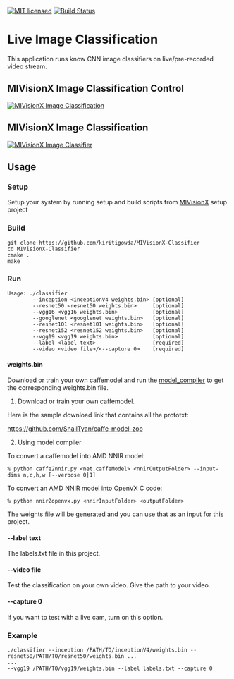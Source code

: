 [![MIT licensed](https://img.shields.io/badge/license-MIT-blue.svg)](https://opensource.org/licenses/MIT)
[![Build Status](https://travis-ci.org/kiritigowda/MIVisionX-Classifier.svg?branch=master)](https://travis-ci.org/kiritigowda/MIVisionX-Classifier)

# Live Image Classification

This application runs know CNN image classifiers on live/pre-recorded video stream.

## MIVisionX Image Classification Control
[![MIVisionX Image Classification](MIVisionX-ImageClassification.png)](https://github.com/kiritigowda/MIVisionX-setup) 

## MIVisionX Image Classification
[![MIVisionX Image Classifier](classifier.png)](https://github.com/kiritigowda/MIVisionX-setup) 

## Usage
### Setup
Setup your system by running setup and build scripts from [MIVisionX](https://github.com/kiritigowda/MIVisionX-setup) setup project
### Build
````
git clone https://github.com/kiritigowda/MIVisionX-Classifier
cd MIVisionX-Classifier
cmake .
make
````
### Run
```
Usage: ./classifier 
        --inception <inceptionV4 weights.bin> [optional]
        --resnet50 <resnet50 weights.bin>     [optional]
        --vgg16 <vgg16 weights.bin>           [optional]
        --googlenet <googlenet weights.bin>   [optional]
        --resnet101 <resnet101 weights.bin>   [optional]
        --resnet152 <resnet152 weights.bin>   [optional]
        --vgg19 <vgg19 weights.bin>           [optional]
        --label <label text>                  [required]
        --video <video file>/<--capture 0>    [required]
```

#### weights.bin
Download or train your own caffemodel and run the [model_compiler](https://github.com/GPUOpen-ProfessionalCompute-Libraries/amdovx-modules/tree/develop/utils/model_compiler) to get the corresponding weights.bin file.

1. Download or train your own caffemodel.

Here is the sample download link that contains all the prototxt: 

https://github.com/SnailTyan/caffe-model-zoo

2. Using model compiler

To convert a caffemodel into AMD NNIR model:
```
% python caffe2nnir.py <net.caffeModel> <nnirOutputFolder> --input-dims n,c,h,w [--verbose 0|1]
```

To convert an AMD NNIR model into OpenVX C code:

````
% python nnir2openvx.py <nnirInputFolder> <outputFolder>
````
The weights file will be generated and you can use that as an input for this project.

#### --label text

The labels.txt file in this project.
  
#### --video file
Test the classification on your own video. Give the path to your video.
  
#### --capture 0
If you want to test with a live cam, turn on this option.

### Example
```
./classifier --inception /PATH/TO/inceptionV4/weights.bin --resnet50/PATH/TO/resnet50/weights.bin ...
...
--vgg19 /PATH/TO/vgg19/weights.bin --label labels.txt --capture 0
```

